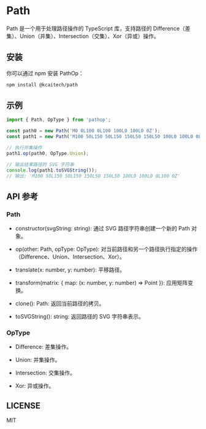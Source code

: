 # Path

Path 是一个用于处理路径操作的 TypeScript 库，支持路径的 Difference（差集）、Union（并集）、Intersection（交集）、Xor（异或）操作。

## 安装

你可以通过 npm 安装 PathOp：

```bash
npm install @kcaitech/path
```

## 示例
```ts
import { Path, OpType } from 'pathop';

const path0 = new Path('M0 0L100 0L100 100L0 100L0 0Z');
const path1 = new Path('M100 50L150 50L150 150L50 150L50 100L0 100L0 0L100 0L100 50Z');

// 执行并集操作
path1.op(path0, OpType.Union);

// 输出结果路径的 SVG 字符串
console.log(path1.toSVGString());
// 输出: 'M100 50L150 50L150 150L50 150L50 100L0 100L0 0L100 0Z'
```
## API 参考
### Path
* constructor(svgString: string): 通过 SVG 路径字符串创建一个新的 Path 对象。

* op(other: Path, opType: OpType): 对当前路径和另一个路径执行指定的操作（Difference、Union、Intersection、Xor）。

* translate(x: number, y: number): 平移路径。

* transform(matrix: { map: (x: number, y: number) => Point }): 应用矩阵变换。

* clone(): Path: 返回当前路径的拷贝。

* toSVGString(): string: 返回路径的 SVG 字符串表示。

### OpType
* Difference: 差集操作。

* Union: 并集操作。

* Intersection: 交集操作。

* Xor: 异或操作。

## LICENSE
MIT
